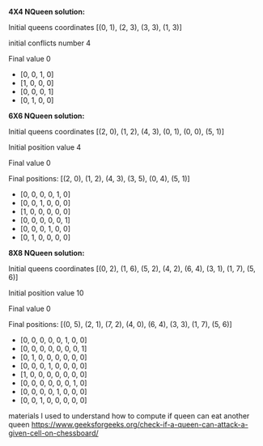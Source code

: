 **4X4 NQueen solution:**

Initial queens coordinates [(0, 1), (2, 3), (3, 3), (1, 3)]

initial conflicts number 4

Final value 0

- [0, 0, 1, 0]
- [1, 0, 0, 0]
- [0, 0, 0, 1]
- [0, 1, 0, 0]





**6X6  NQueen solution:**

Initial queens coordinates [(2, 0), (1, 2), (4, 3), (0, 1), (0, 0), (5, 1)]

Initial position value 4

Final value 0

Final positions:  [(2, 0), (1, 2), (4, 3), (3, 5), (0, 4), (5, 1)]

- [0, 0, 0, 0, 1, 0]
- [0, 0, 1, 0, 0, 0]
- [1, 0, 0, 0, 0, 0]
- [0, 0, 0, 0, 0, 1]
- [0, 0, 0, 1, 0, 0]
- [0, 1, 0, 0, 0, 0]





**8X8  NQueen solution:**

Initial queens coordinates [(0, 2), (1, 6), (5, 2), (4, 2), (6, 4), (3, 1), (1, 7), (5, 6)]

Initial position value 10

Final value 0

Final positions:  [(0, 5), (2, 1), (7, 2), (4, 0), (6, 4), (3, 3), (1, 7), (5, 6)]

- [0, 0, 0, 0, 0, 1, 0, 0]
- [0, 0, 0, 0, 0, 0, 0, 1]
- [0, 1, 0, 0, 0, 0, 0, 0]
- [0, 0, 0, 1, 0, 0, 0, 0]
- [1, 0, 0, 0, 0, 0, 0, 0]
- [0, 0, 0, 0, 0, 0, 1, 0]
- [0, 0, 0, 0, 1, 0, 0, 0]
- [0, 0, 1, 0, 0, 0, 0, 0]

materials I used to understand how to compute if queen can eat another queen https://www.geeksforgeeks.org/check-if-a-queen-can-attack-a-given-cell-on-chessboard/

